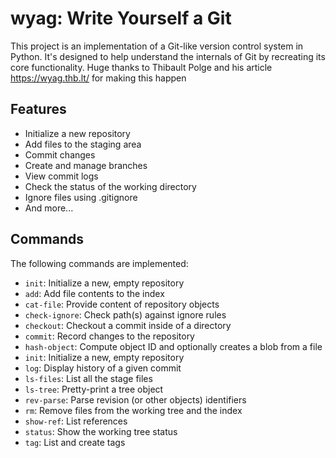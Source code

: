 # wyag: Write Yourself a Git

This project is an implementation of a Git-like version control system in Python. It's designed to help understand the internals of Git by recreating its core functionality. Huge thanks to Thibault Polge and his article https://wyag.thb.lt/ for making this happen

## Features

- Initialize a new repository
- Add files to the staging area
- Commit changes
- Create and manage branches
- View commit logs
- Check the status of the working directory
- Ignore files using .gitignore
- And more...

## Commands

The following commands are implemented:

- `init`: Initialize a new, empty repository
- `add`: Add file contents to the index
- `cat-file`: Provide content of repository objects
- `check-ignore`: Check path(s) against ignore rules
- `checkout`: Checkout a commit inside of a directory
- `commit`: Record changes to the repository
- `hash-object`: Compute object ID and optionally creates a blob from a file
- `init`: Initialize a new, empty repository
- `log`: Display history of a given commit
- `ls-files`: List all the stage files
- `ls-tree`: Pretty-print a tree object
- `rev-parse`: Parse revision (or other objects) identifiers
- `rm`: Remove files from the working tree and the index
- `show-ref`: List references
- `status`: Show the working tree status
- `tag`: List and create tags


